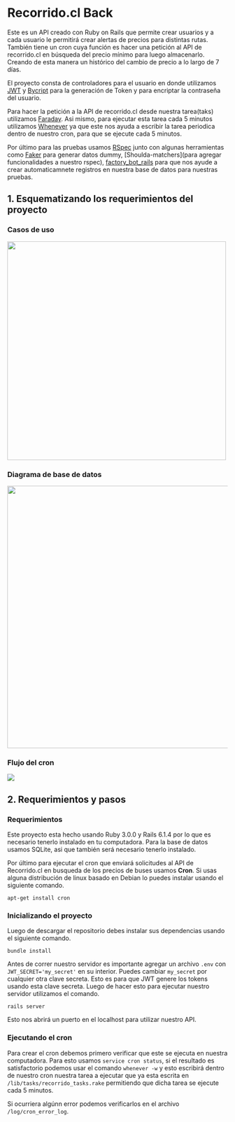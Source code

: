 # Recorrido.cl Back

Este es un API creado con Ruby on Rails que permite crear usuarios y a cada usuario le permitirá crear alertas de precios para distintas rutas. También tiene un cron cuya función es hacer una petición al API de recorrido.cl en búsqueda del precio mínimo para luego almacenarlo. Creando de esta manera un histórico del cambio de precio a lo largo de 7 días. 

El proyecto consta de controladores para el usuario en donde utilizamos [JWT](https://github.com/jwt/ruby-jwt) y [Bycript](https://github.com/bcrypt-ruby/bcrypt-ruby) para la generación de Token y para encriptar la contraseña del usuario.

Para hacer la petición a la API de recorrido.cl desde nuestra tarea(taks) utilizamos [Faraday](https://lostisland.github.io/faraday/). Asi mismo, para ejecutar esta tarea cada 5 minutos utilizamos [Whenever](https://github.com/javan/whenever) ya que este nos ayuda a escribir la tarea periodica dentro de nuestro cron, para que se ejecute cada 5 minutos.

Por último para las pruebas usamos [RSpec](https://github.com/rspec/rspec-rails) junto con algunas herramientas como [Faker](https://github.com/faker-ruby/faker) para generar datos dummy, [Shoulda-matchers](para agregar funcionalidades a nuestro rspec), [factory_bot_rails](https://github.com/thoughtbot/factory_bot_rails) para que nos ayude a crear automaticamnete registros en nuestra base de datos para nuestras pruebas.

## 1. Esquematizando los requerimientos del proyecto

### Casos de uso

<img src="https://imgur.com/8Dzjhb7.png" width="500"/>

### Diagrama de base de datos

<img src="https://imgur.com/EfYddvp.png" width="600"/>

### Flujo del cron

![](https://imgur.com/4uF197v.png)

## 2. Requerimientos y pasos

### Requerimientos

Este proyecto esta hecho usando Ruby 3.0.0 y Rails 6.1.4 por lo que es necesario tenerlo instalado en tu computadora. Para la base de datos usamos SQLite, asi que también será necesario tenerlo instalado. 

Por último para ejecutar el cron que enviará solicitudes al API de Recorrido.cl en busqueda de los precios de buses usamos **Cron**. Si usas alguna distribución de linux basado en Debian lo puedes instalar usando el siguiente comando.

```
apt-get install cron
```

### Inicializando el proyecto

Luego de descargar el repositorio debes instalar sus dependencias usando el siguiente comando.

```
bundle install
```

Antes de correr nuestro servidor es importante agregar un archivo `.env` con `JWT_SECRET='my_secret'` en su interior. Puedes cambiar `my_secret` por cualquier otra clave secreta. Esto es para que JWT genere los tokens usando esta clave secreta. Luego de hacer esto para ejecutar nuestro servidor utilizamos el comando.

```
rails server
```

Esto nos abrirá un puerto en el localhost para utilizar nuestro API.

### Ejecutando el cron

Para crear el cron debemos primero verificar que este se ejecuta en nuestra computadora. Para esto usamos `service cron status`, si el resultado es satisfactorio podemos usar el comando `whenever -w` y esto escribirá dentro de nuestro cron nuestra tarea a ejecutar que ya esta escrita en `/lib/tasks/recorrido_tasks.rake` permitiendo que dicha tarea se ejecute cada 5 minutos.

Si ocurriera algúnn error podemos verificarlos en el archivo `/log/cron_error_log`.

